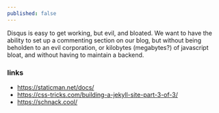 ```yaml
---
published: false
---
```

Disqus is easy to get working, but evil, and bloated. We want to have the ability to set up a commenting section on our blog, but without being beholden to an evil corporation, or kilobytes (megabytes?) of javascript bloat, and without having to maintain a backend.

### links
- <https://staticman.net/docs/>
- <https://css-tricks.com/building-a-jekyll-site-part-3-of-3/>
- <https://schnack.cool/>
